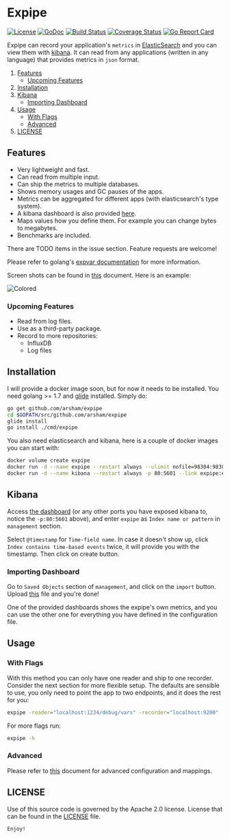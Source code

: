 # Expipe

[![License](https://img.shields.io/badge/License-Apache%202.0-blue.svg)](https://opensource.org/licenses/Apache-2.0)
[![GoDoc](https://godoc.org/github.com/arsham/expipe?status.svg)](http://godoc.org/github.com/arsham/expipe)
[![Build Status](https://travis-ci.org/arsham/expipe.svg?branch=master)](https://travis-ci.org/arsham/expipe)
[![Coverage Status](https://codecov.io/gh/arsham/expipe/branch/master/graph/badge.svg)](https://codecov.io/gh/arsham/expipe)
[![Go Report Card](https://goreportcard.com/badge/github.com/arsham/expipe)](https://goreportcard.com/report/github.com/arsham/expipe)

Expipe can record your application's `metrics` in [ElasticSearch][elasticsearch] and you can view them with [kibana][kibana]. It can read from any applications (written in any language) that provides metrics in `json` format.

1. [Features](#features)
    * [Upcoming Features](#upcoming-features)
2. [Installation](#installation)
3. [Kibana](#kibana)
    * [Importing Dashboard](#importing-dashboard)
4. [Usage](#usage)
    * [With Flags](#with-flags)
    * [Advanced](#advanced)
5. [LICENSE](#license)

## Features

* Very lightweight and fast.
* Can read from multiple input.
* Can ship the metrics to multiple databases.
* Shows memory usages and GC pauses of the apps.
* Metrics can be aggregated for different apps (with elasticsearch's type system).
* A kibana dashboard is also provided [here](./bin/dashboard.json).
* Maps values how you define them. For example you can change bytes to megabytes.
* Benchmarks are included.

There are TODO items in the issue section. Feature requests are welcome!

Please refer to golang's [expvar documentation][expvar] for more information.

Screen shots can be found in [this](./SCREENSHOTS.md) document. Here is an example:

![Colored](http://i.imgur.com/6U2hxlp.png)

### Upcoming Features

* Read from log files.
* Use as a third-party package.
* Record to more repositories:
    * InfluxDB
    * Log files


## Installation

I will provide a docker image soon, but for now it needs to be installed. You need golang >= 1.7 and [glide][glide] installed. Simply do:

```bash
go get github.com/arsham/expipe
cd $GOPATH/src/github.com/arsham/expipe
glide install
go install ./cmd/expipe
```

You also need elasticsearch and kibana, here is a couple of docker images you can start with:

```bash
docker volume create expipe
docker run -d --name expipe --restart always --ulimit nofile=98304:98304 -v expipe:/usr/share/elasticsearch/data -e ES_JAVA_OPTS='-Xms10G -Xmx10G' -e "xpack.security.enabled=false" -e "xpack.monitoring.enabled=true" -e "xpack.graph.enabled=true" -e "xpack.watcher.enabled=false" -p 9200:9200 -e "http.cors.enabled=true" -e 'http.cors.allow-origin=*' docker.elastic.co/elasticsearch/elasticsearch:5.5.3
docker run -d --name kibana --restart always -p 80:5601 --link expipe:elasticsearch docker.elastic.co/kibana/kibana:5.5.3
```

## Kibana

Access [the dashboard](http://localhost) (or any other ports you have exposed kibana to, notice the `-p:80:5601` above), and enter `expipe` as `Index name or pattern` in `management` section.

Select `@timestamp` for `Time-field name`. In case it doesn't show up, click `Index contains time-based events` twice, it will provide you with the timestamp. Then click on create button.

### Importing Dashboard

Go to `Saved Objects` section of `management`, and click on the `import` button. Upload [this](./bin/dashboard.json) file and you're done!

One of the provided dashboards shows the expipe's own metrics, and you can use the other one for everything you have defined in the configuration file.

## Usage

### With Flags

With this method you can only have one reader and ship to one recorder. Consider the next section for more flexible setup. The defaults are sensible to use, you only need to point the app to two endpoints, and it does the rest for you:

```bash
expipe -reader="localhost:1234/debug/vars" -recorder="localhost:9200"
```

For more flags run:
```bash
expipe -h
```

### Advanced

Please refer to [this](./RECIPES.md) document for advanced configuration and mappings.

## LICENSE

Use of this source code is governed by the Apache 2.0 license. License that can be found in the [LICENSE](./LICENSE) file.

`Enjoy!`


[expvar]: https://golang.org/pkg/expvar/
[glide]: https://github.com/Masterminds/glide
[elasticsearch]: https://github.com/elastic/elasticsearch
[kibana]: https://github.com/elastic/kibana
